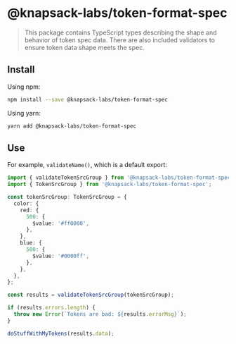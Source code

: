 # @knapsack-labs/token-format-spec

> This package contains TypeScript types describing the shape and behavior of token spec data. There are also included validators to ensure token data shape meets the spec.

## Install

Using npm:

```bash
npm install --save @knapsack-labs/token-format-spec
```

Using yarn:

```bash
yarn add @knapsack-labs/token-format-spec
```

## Use

For example, `validateName()`, which is a default export:

```ts
import { validateTokenSrcGroup } from '@knapsack-labs/token-format-spec';
import { TokenSrcGroup } from '@knapsack-labs/token-format-spec';

const tokenSrcGroup: TokenSrcGroup = {
  color: {
    red: {
      500: {
        $value: '#ff0000',
      },
    },
    blue: {
      500: {
        $value: '#0000ff',
      },
    },
  },
};

const results = validateTokenSrcGroup(tokenSrcGroup);

if (results.errors.length) {
  throw new Error(`Tokens are bad: ${results.errorMsg}`);
}

doStuffWithMyTokens(results.data);
```
